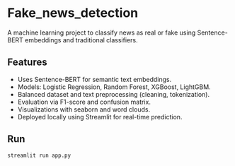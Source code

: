 # Fake_news_detection

A machine learning project to classify news as real or fake using Sentence-BERT embeddings and traditional classifiers.

## Features
- Uses Sentence-BERT for semantic text embeddings.
- Models: Logistic Regression, Random Forest, XGBoost, LightGBM.
- Balanced dataset and text preprocessing (cleaning, tokenization).
- Evaluation via F1-score and confusion matrix.
- Visualizations with seaborn and word clouds.
- Deployed locally using Streamlit for real-time prediction.

## Run
`streamlit run app.py`
